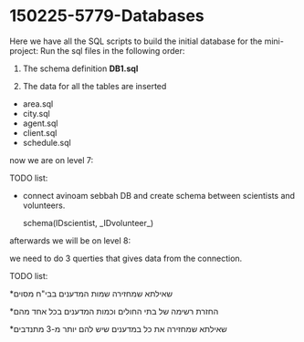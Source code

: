 # 150225-5779-Databases

Here we have all the SQL scripts to build the initial database for the mini-project:
Run the sql files in the following order:

1) The schema definition
**DB1.sql**

2) The data for all the tables are inserted
* area.sql
* city.sql
* agent.sql
* client.sql
* schedule.sql
 
 
 now we are on level 7:
 
 TODO list:
 * connect avinoam sebbah DB and create schema between scientists and volunteers.

   schema(IDscientist, &#95;IDvolunteer&#95;)
 
 afterwards we will be on level 8:
 
 we need to do 3 querties that gives data from the connection.
 
 TODO list:
 
 *שאילתא שמחזירה שמות המדענים בבי"ח מסוים

*החזרת רשימה של בתי החולים וכמות המדענים בכל אחד מהם
 
 *שאילתא שמחזירה את כל במדענים שיש להם יותר מ-3 מתנדבים
 
